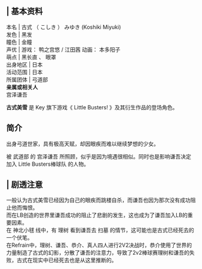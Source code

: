 |  **基本资料**  
---  
本名  |  古式  （  こしき  ）  みゆき  (Koshiki Miyuki)   
发色  |  黑发   
瞳色  |  金瞳   
声优  |  游戏：  鸭之宫悠  /  江田茜  动画：  本多阳子   
萌点  |  黑长直  、  眼罩   
出身地区  |  日本   
活动范围  |  日本   
所属团体  |  弓道部   
**亲属或相关人**  
宫泽谦吾  
  
**古式美雪** 是  Key  旗下游戏《  Little Busters!  》及其衍生作品的登场角色。

##  简介

出身弓道世家，具有极高天赋，却因眼疾而难以继续梦想的少女。

被  武道部  的  宫泽谦吾  所照顾，似乎是因为境遇很相似。同时也是影响谦吾决定加入  Little Busters棒球队  的人物。

|  剧透注意  
---  
一般认为古式美雪已经因为自己的眼疾而跳楼自杀，而谦吾也因为那次没有成功阻止他而悔恨。 </br>
而在LB创造的世界里谦吾成功的阻止了悲剧的发生，这也成为了谦吾加入LB的重要因素。 </br> 在  神北小毬  线中，有  理树  看到谦吾去  扫墓
的情节，这可能也是古式已经死去的一个伏笔。 </br>
在Refrain中，理树、谦吾、恭介、真人四人进行2V2决战时，恭介使用了世界的力量制造了古式的幻影，分散了谦吾的注意力，导致了2v2棒球赛理树和谦吾的失败，古式在现实中已经死去也是从这里推断的。
</br>  
  
  

